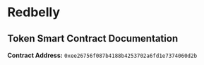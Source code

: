# Redbelly </br>

## **Token Smart Contract Documentation** </br>

**Contract Address:** `0xee26756f087b4188b4253702a6fd1e7374060d2b` </br>
